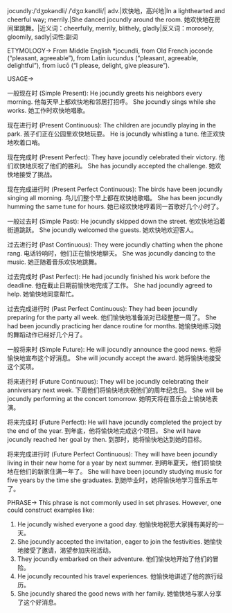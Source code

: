 jocundly:/ˈdʒɒkəndli/ /ˈdʒɑːkəndli/| adv.|欢快地，高兴地|In a lighthearted and cheerful way; merrily.|She danced jocundly around the room. 她欢快地在房间里跳舞。|近义词：cheerfully, merrily, blithely, gladly|反义词：morosely, gloomily, sadly|词性:副词

ETYMOLOGY->
From Middle English *jocundli, from Old French joconde (“pleasant, agreeable”), from Latin iucundus (“pleasant, agreeable, delightful”), from iucō (“I please, delight, give pleasure”).

USAGE->

一般现在时 (Simple Present):
He jocundly greets his neighbors every morning.  他每天早上都欢快地和邻居打招呼。
She jocundly sings while she works. 她工作时欢快地唱歌。

现在进行时 (Present Continuous):
The children are jocundly playing in the park. 孩子们正在公园里欢快地玩耍。
He is jocundly whistling a tune. 他正欢快地吹着口哨。

现在完成时 (Present Perfect):
They have jocundly celebrated their victory. 他们欢快地庆祝了他们的胜利。
She has jocundly accepted the challenge. 她欢快地接受了挑战。

现在完成进行时 (Present Perfect Continuous):
The birds have been jocundly singing all morning. 鸟儿们整个早上都在欢快地歌唱。
She has been jocundly humming the same tune for hours. 她已经欢快地哼着同一首歌好几个小时了。

一般过去时 (Simple Past):
He jocundly skipped down the street. 他欢快地沿着街道跳跃。
She jocundly welcomed the guests. 她欢快地欢迎客人。

过去进行时 (Past Continuous):
They were jocundly chatting when the phone rang.  电话铃响时，他们正在愉快地聊天。
She was jocundly dancing to the music. 她正随着音乐欢快地跳舞。

过去完成时 (Past Perfect):
He had jocundly finished his work before the deadline. 他在截止日期前愉快地完成了工作。
She had jocundly agreed to help. 她愉快地同意帮忙。

过去完成进行时 (Past Perfect Continuous):
They had been jocundly preparing for the party all week. 他们愉快地准备派对已经整整一周了。
She had been jocundly practicing her dance routine for months. 她愉快地练习她的舞蹈动作已经好几个月了。

一般将来时 (Simple Future):
He will jocundly announce the good news. 他将愉快地宣布这个好消息。
She will jocundly accept the award. 她将愉快地接受这个奖项。

将来进行时 (Future Continuous):
They will be jocundly celebrating their anniversary next week.  下周他们将愉快地庆祝他们的周年纪念日。
She will be jocundly performing at the concert tomorrow. 她明天将在音乐会上愉快地表演。

将来完成时 (Future Perfect):
He will have jocundly completed the project by the end of the year. 到年底，他将愉快地完成这个项目。
She will have jocundly reached her goal by then. 到那时，她将愉快地达到她的目标。


将来完成进行时 (Future Perfect Continuous):
They will have been jocundly living in their new home for a year by next summer. 到明年夏天，他们将愉快地在他们的新家住满一年了。
She will have been jocundly studying music for five years by the time she graduates. 到她毕业时，她将愉快地学习音乐五年了。


PHRASE->
This phrase is not commonly used in set phrases. However, one could construct examples like:

1. He jocundly wished everyone a good day. 他愉快地祝愿大家拥有美好的一天。
2.  She jocundly accepted the invitation, eager to join the festivities. 她愉快地接受了邀请，渴望参加庆祝活动。
3. They jocundly embarked on their adventure. 他们愉快地开始了他们的冒险。
4. He jocundly recounted his travel experiences. 他愉快地讲述了他的旅行经历。
5. She jocundly shared the good news with her family. 她愉快地与家人分享了这个好消息。
